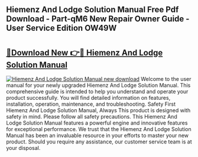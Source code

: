 ## Hiemenz And Lodge Solution Manual Free Pdf Download - Part-qM6 New Repair Owner Guide - User Service Edition OW49W

# <h2><a href="http://bc78845.oget.top/?id=Hiemenz+And+Lodge+Solution+Manual">🔗Download New 👉🔴 Hiemenz And Lodge Solution Manual</a></h2>

[![Hiemenz And Lodge Solution Manual new download](https://i.imgur.com/5g1atiW.png)](http://bc78845.oget.top/?id=Hiemenz+And+Lodge+Solution+Manual)
Welcome to the user manual for your newly upgraded Hiemenz And Lodge Solution Manual. This comprehensive guide is intended to help you understand and operate your product successfully. You will find detailed information on features, installation, operation, maintenance, and troubleshooting. Safety First Hiemenz And Lodge Solution Manual, Always This product is designed with safety in mind. Please follow all safety precautions. This Hiemenz And Lodge Solution Manual features a powerful engine and innovative features for exceptional performance. We trust that the Hiemenz And Lodge Solution Manual has been an invaluable resource in your efforts to master your new product. Should you require any assistance, our customer service team is at your disposal.
